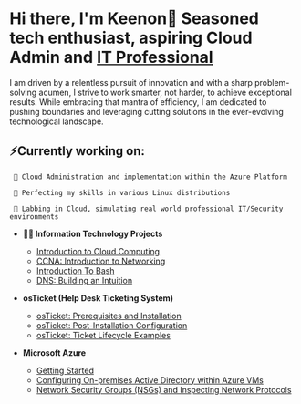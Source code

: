 

<!--
**KeenonT/KeenonT** is a ✨ _special_ ✨ repository because its `README.md` (this file) appears on your GitHub profile.

Here are some ideas to get you started:
 🔭 I’m currently working on ... Cloud Administration 
- 
- 👯 I’m looking to collaborate on ...
- 🤔 I’m looking for help with ...
- 💬 Ask me about ...
- 📫 How to reach me: ...
- 😄 Pronouns: ...
- ⚡ Fun fact: ...
-->


<h1>Hi there, I'm Keenon👋 Seasoned tech enthusiast, aspiring Cloud Admin and <a href="https://linkedin.com/in/TBD"> IT Professional</a></h1>
I am driven by a relentless pursuit of innovation and with a sharp problem-solving acumen, I strive to work smarter, not harder, to achieve exceptional results. While embracing that mantra of efficiency, I am dedicated to pushing boundaries and leveraging cutting 
solutions in the ever-evolving technological landscape.

<h2>⚡Currently working on:</h2> 
    
     🔭 Cloud Administration and implementation within the Azure Platform
    
     🌱 Perfecting my skills in various Linux distributions
     
     💬 Labbing in Cloud, simulating real world professional IT/Security environments



- <b>👨‍💻 Information Technology Projects</b>
  - [Introduction to Cloud Computing](https://github.com/KeenonT/Introduction-to-Cloud-Computing)
  - [CCNA: Introduction to Networking](https://github.com/KeenonT/Introduction-to-Networking)
  - [Introduction To Bash](https://github.com/KeenonT/Intro-To-Bash)
  - [DNS: Building an Intuition](https://github.com/KeenonT/IntroDNS)
  


- <b>osTicket (Help Desk Ticketing System)</b>
  - [osTicket: Prerequisites and Installation](https://github.com/KeenonT/osticket-prereqs)
  - [osTicket: Post-Installation Configuration](https://github.com/KeenonT/post-install-config)
  - [osTicket: Ticket Lifecycle Examples](https://github.com/KeenonT/ticket-lifecycle)
  

- <b>Microsoft Azure</b>
  - [Getting Started](https://github.com/KeenonT/GettingStarted/blob/main/README.md)
  - [Configuring On-premises Active Directory within Azure VMs](https://github.com/KeenonT/On-premisesADAzureVMs)
  - [Network Security Groups (NSGs) and Inspecting Network Protocols](https://github.com/KeenonT/azure-network-protocols)

